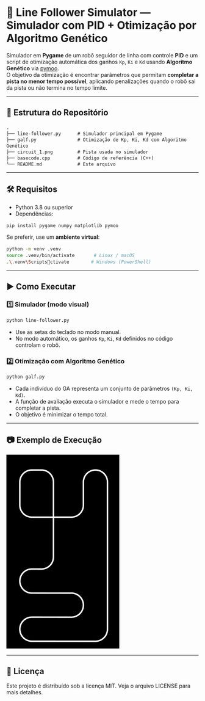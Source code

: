 # 🚗 Line Follower Simulator — Simulador com PID + Otimização por Algoritmo Genético

Simulador em **Pygame** de um robô seguidor de linha com controle **PID** e um script de otimização automática dos ganhos `Kp`, `Ki` e `Kd` usando **Algoritmo Genético** via [pymoo](https://pymoo.org/).  
O objetivo da otimização é encontrar parâmetros que permitam **completar a pista no menor tempo possível**, aplicando penalizações quando o robô sai da pista ou não termina no tempo limite.

---

## 📁 Estrutura do Repositório

```
.
├── line-follower.py      # Simulador principal em Pygame
├── galf.py               # Otimização de Kp, Ki, Kd com Algoritmo Genético
├── circuit_1.png         # Pista usada no simulador
├── basecode.cpp          # Código de referência (C++)
└── README.md             # Este arquivo
```

---

## 🛠️ Requisitos

- Python 3.8 ou superior
- Dependências:
```bash
pip install pygame numpy matplotlib pymoo
```

Se preferir, use um **ambiente virtual**:
```bash
python -m venv .venv
source .venv/bin/activate       # Linux / macOS
.\.venv\Scriptsctivate        # Windows (PowerShell)
```

---

## ▶️ Como Executar

### 1️⃣ Simulador (modo visual)
```bash
python line-follower.py
```
- Use as setas do teclado no modo manual.
- No modo automático, os ganhos `Kp`, `Ki`, `Kd` definidos no código controlam o robô.

### 2️⃣ Otimização com Algoritmo Genético
```bash
python galf.py
```
- Cada indivíduo do GA representa um conjunto de parâmetros `(Kp, Ki, Kd)`.
- A função de avaliação executa o simulador e mede o tempo para completar a pista.
- O objetivo é minimizar o tempo total.

---

## 📷 Exemplo de Execução

![Simulador em execução](circuit_1.png)

---

## 📜 Licença
Este projeto é distribuído sob a licença MIT. Veja o arquivo LICENSE para mais detalhes.

